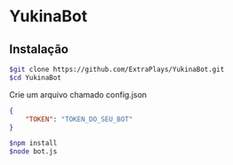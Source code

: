 # YukinaBot

## Instalação 
```sh
$git clone https://github.com/ExtraPlays/YukinaBot.git
$cd YukinaBot
```
 Crie um arquivo chamado config.json

```json
{
    "TOKEN": "TOKEN_DO_SEU_BOT"
}
```
```sh
$npm install
$node bot.js
```
